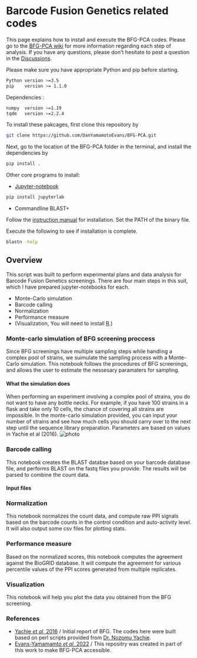 # Barcode Fusion Genetics related codes

This page explains how to install and execute the BFG-PCA codes.
Please go to the [BFG-PCA wiki](https://github.com/DanYamamotoEvans/BFG-PCA/wiki) for more information regarding each step of analysis.
If you have any questions, please don't hesitate to post a question in the [Discussions](https://github.com/DanYamamotoEvans/BFG-PCA/discussions). 

Please make sure you have appropriate Python and pip before starting.
```sh
Python version >=3.5
pip    version >= 1.1.0
```

Dependencies :
```sh
numpy  version >=1.19 
tqdm   version >=2.2.4
```
To install these pakcages, first clone this repository by
```sh
git clone https://github.com/DanYamamotoEvans/BFG-PCA.git
```

Next, go to the location of the BFG-PCA folder in the terminal, and install the dependencies by
```sh
pip install .
```

Other core programs to install:
- [Jupyter-notebook](https://jupyter.org/install)
```sh
pip install jupyterlab
```
- Commandline BLAST+


Follow the [instruction manual](https://www.ncbi.nlm.nih.gov/books/NBK569861/) for installation.
Set the PATH of the binary file.

Execute the following to see if installation is complete.
```sh
blastn -help
```
    
## Overview
This script was built to perform experimental plans and data analysis for Barcode Fusion Genetics screenings. There are four main steps in this suit, which I have prepared jupyter-notebooks for each.

- Monte-Carlo simulation
- Barcode calling
- Normalization
- Performance measure
- (Visualization, You will need to install [R](https://cran.r-project.org/).)

### Monte-carlo simulation of BFG screening proccess
Since BFG screenings have multiple sampling steps while handling a complex pool of strains, we suimulate the sampling process with a Monte-Carlo simulation. This notebook follows the procedures of BFG screenings, and allows the user to estimate the nessesary paramaters for sampling. 

#### What the simulation does
When performing an experiment involving a complex pool of strains, you do not want to have any bottle necks. For example, if you have 100 strains in a flask and take only 10 cells, the chance of covering all strains are impossible. In the monte-carlo simulation provided, you can input your number of strains and see how much cells you should carry over to the next step until the sequence library preparation. Parameters are based on values in Yachie et al (2016).
![photo](https://danyamamotoevans.github.io/materials/rand_sampling.png)        


### Barcode calling
This notebook creates the BLAST databse based on your barcode database file, and performs BLAST on the fastq files you provide. The results will be parsed to combine the count data. 

#### Input files



### Normalization
This notebook normalizes the count data, and compute raw PPI signals based on the barcode counts in the control condition and auto-activity level.
It will also output some csv files for plotting stats.

### Performance measure
Based on the normalized scores, this notebook computes the agreement against the BioGRID database. It will compute the agreement for various percentile values of the PPI scores generated from multiple replicates.

### Visualization
This notebook will help you plot the data you obtained from the BFG screening. 

### References
- [Yachie _et al_, 2016](https://www.embopress.org/doi/full/10.15252/msb.20156660) / Initial report of BFG. The codes here were built based on perl scripts provided from [Dr. Nozomu Yachie](http://yachie-lab.org/?nozomuyachie).
- [Evans-Yamamamto _et al_, 2022](https://doi.org/10.1093/nar/gkac045) / This repositry was created in part of this work to make BFG-PCA accessible. 
